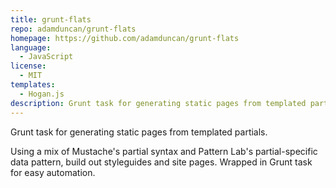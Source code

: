 ```yaml
---
title: grunt-flats
repo: adamduncan/grunt-flats
homepage: https://github.com/adamduncan/grunt-flats
language:
  - JavaScript
license:
  - MIT
templates:
  - Hogan.js
description: Grunt task for generating static pages from templated partials.
---
```


Grunt task for generating static pages from templated partials.

Using a mix of Mustache's partial syntax and Pattern Lab's partial-specific data pattern, build out styleguides and site pages. Wrapped in Grunt task for easy automation.